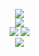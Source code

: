 <p align="center">
  <img src="http://wuh.blocksrey.com:5679/render">
  <br>
  <a href="http://wuh.blocksrey.com:5679/up"><img src="https://blocksrey.com/icons/up.webp"></a>
  <br>
  <a href="http://wuh.blocksrey.com:5679/left"><img src="https://blocksrey.com/icons/left.webp"></a>
  <a href="http://wuh.blocksrey.com:5679/right"><img src="https://blocksrey.com/icons/right.webp"></a>
  <br>
  <a href="http://wuh.blocksrey.com:5679/down"><img src="https://blocksrey.com/icons/down.webp"></a>
</p>
